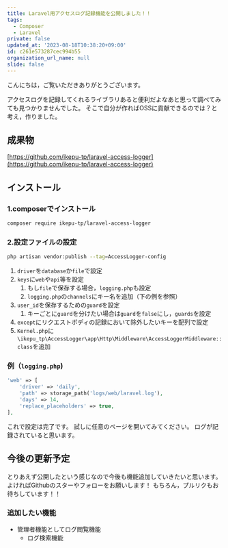 ```yaml
---
title: Laravel用アクセスログ記録機能を公開しました！！
tags:
  - Composer
  - Laravel
private: false
updated_at: '2023-08-18T10:38:20+09:00'
id: c261e573287cec994b55
organization_url_name: null
slide: false
---
```

こんにちは，ご覧いただきありがとうございます。

アクセスログを記録してくれるライブラリあると便利だよなあと思って調べてみても見つかりませんでした。
そこで自分が作ればOSSに貢献できるのでは？と考え，作りました。

## 成果物

[https://github.com/ikepu-tp/laravel-access-logger](https://github.com/ikepu-tp/laravel-access-logger)

## インストール

### 1.composerでインストール

```bash
composer require ikepu-tp/laravel-access-logger
```

### 2.設定ファイルの設定

```bash
php artisan vendor:publish --tag=AccessLogger-config
```

1. `driver`を`database`か`file`で設定
1. `keys`に`web`や`api`等を設定
    1. もし`file`で保存する場合，`logging.php`も設定
    1. `logging.php`の`channels`にキー名を追加（下の例を参照）
1. `user_id`を保存するための`guard`を設定
    1. キーごとに`guard`を分けたい場合は`guard`を`false`にし，`guards`を設定
1. `except`にリクエストボディの記録において除外したいキーを配列で設定
1. `Kernel.php`に`\ikepu_tp\AccessLogger\app\Http\Middleware\AccessLoggerMiddleware::class`を追加

### 例（`logging.php`)

```php
'web' => [
    'driver' => 'daily',
    'path' => storage_path('logs/web/laravel.log'),
    'days' => 14,
    'replace_placeholders' => true,
],
```

これで設定は完了です。
試しに任意のページを開いてみてください。
ログが記録されていると思います。

## 今後の更新予定

とりあえず公開したという感じなので今後も機能追加していきたいと思います。
よければGithubのスターやフォローをお願いします！
もちろん，プルリクもお待ちしています！！

### 追加したい機能

- 管理者機能としてログ閲覧機能
  - ログ検索機能
